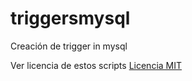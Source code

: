 # triggersmysql
Creación de trigger in mysql

Ver licencia de estos scripts [Licencia MIT](LICENSE)
